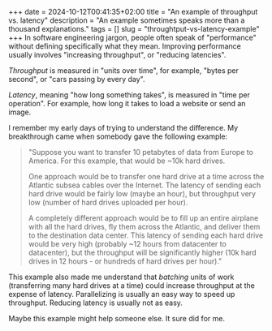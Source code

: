 +++
date = 2024-10-12T00:41:35+02:00
title = "An example of throughput vs. latency"
description = "An example sometimes speaks more than a thousand explanations."
tags = []
slug = "throughtput-vs-latency-example"
+++
In software engineering jargon, people often speak of "performance" without defining specifically what they mean. Improving performance usually involves "increasing throughput", or "reducing latencies".

*Throughput* is measured in "units over time", for example, "bytes per second", or "cars passing by every day".

*Latency*, meaning "how long something takes", is measured in "time per operation". For example, how long it takes to load a website or send an image.

I remember my early days of trying to understand the difference. My breakthrough came when somebody gave the following example:

> "Suppose you want to transfer 10 petabytes of data from Europe to America. For this example, that would be ~10k hard drives.
> 
> One approach would be to transfer one hard drive at a time across the Atlantic subsea cables over the Internet. The latency of sending each hard drive would be fairly low (maybe an hour), but throughput very low (number of hard drives uploaded per hour).
> 
> A completely different approach would be to fill up an entire airplane with all the hard drives, fly them across the Atlantic, and deliver them to the destination data center. This latency of sending each hard drive would be very high (probably ~12 hours from datacenter to datacenter), but the throughput will be significantly higher (10k hard drives in 12 hours - or hundreds of hard drives per hour)."

This example also made me understand that _batching_ units of work (transferring many hard drives at a time) could increase throughput at the expense of latency. Parallelizing is usually an easy way to speed up throughput. Reducing latency is usually not as easy.

Maybe this example might help someone else. It sure did for me.
